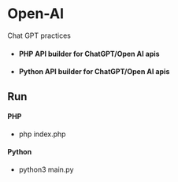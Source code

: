 # Open-AI
Chat GPT practices
- #### PHP API builder for ChatGPT/Open AI apis
- #### Python API builder for ChatGPT/Open AI apis

## Run
#### PHP
- php index.php
#### Python
- python3 main.py
